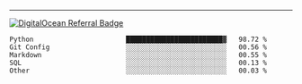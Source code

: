 ---
[![DigitalOcean Referral Badge](https://web-platforms.sfo2.digitaloceanspaces.com/WWW/Badge%203.svg)](https://www.digitalocean.com/?refcode=37fa54d82492&utm_campaign=Referral_Invite&utm_medium=Referral_Program&utm_source=badge)

<!--START_SECTION:waka-->

```text
Python                       ████████████████████████▓   98.72 %
Git Config                   ░░░░░░░░░░░░░░░░░░░░░░░░░   00.56 %
Markdown                     ░░░░░░░░░░░░░░░░░░░░░░░░░   00.55 %
SQL                          ░░░░░░░░░░░░░░░░░░░░░░░░░   00.13 %
Other                        ░░░░░░░░░░░░░░░░░░░░░░░░░   00.03 %
```

<!--END_SECTION:waka-->


[linkedin]: https://www.linkedin.com/in/mohamed-elh/

